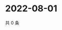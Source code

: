 # 2022-08-01

共 0 条

<!-- BEGIN WEIBO -->
<!-- 最后更新时间 Mon Aug 01 2022 03:13:32 GMT+0800 (China Standard Time) -->

<!-- END WEIBO -->

